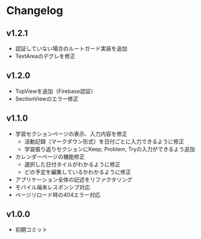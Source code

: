 # Changelog

## v1.2.1

- 認証していない場合のルートガード実装を追加
- TextAreaのデグレを修正

## v1.2.0

- TopViewを追加（Firebase認証）
- SectionViewのエラー修正

## v1.1.0

- 学習セクションページの表示、入力内容を修正
  - 活動記録（マークダウン形式）を日付ごとに入力できるように修正
  - 学習振り返りセクションにKeep, Problem, Tryの入力ができるよう追加
- カレンダーページの機能修正
  - 選択した日付タイルがわかるように修正
  - どの予定を編集しているかわかるように修正
- アプリケーション全体の記述をリファクタリング
- モバイル端末レスポンシブ対応
- ページリロード時の404エラー対応

## v1.0.0

- 初期コミット

